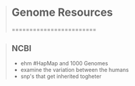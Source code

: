 > # Genome Resources
> ========================

> ## NCBI
>   * ehm 
> #HapMap and 1000 Genomes
>   * examine the variation between the humans
>   * snp's that get inherited togheter 

